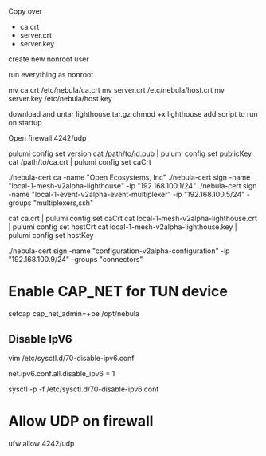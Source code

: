 # 

Copy over
- ca.crt
- server.crt
- server.key

create new nonroot user

run everything as nonroot

mv ca.crt /etc/nebula/ca.crt
mv server.crt /etc/nebula/host.crt
mv server.key /etc/nebula/host.key

download and untar lighthouse.tar.gz
chmod +x lighthouse
add script to run on startup


Open firewall 4242/udp

pulumi config set version
cat /path/to/id.pub | pulumi config set publicKey
cat /path/to/ca.crt | pulumi config set caCrt


./nebula-cert ca -name "Open Ecosystems, Inc"
./nebula-cert sign -name "local-1-mesh-v2alpha-lighthouse" -ip "192.168.100.1/24"
./nebula-cert sign -name "local-1-event-v2alpha-event-multiplexer" -ip "192.168.100.5/24" -groups "multiplexers,ssh"

cat ca.crt | pulumi config set caCrt
cat local-1-mesh-v2alpha-lighthouse.crt | pulumi config set hostCrt
cat local-1-mesh-v2alpha-lighthouse.key | pulumi config set hostKey

./nebula-cert sign -name "configuration-v2alpha-configuration" -ip "192.168.100.9/24" -groups "connectors"



# Enable CAP_NET for TUN device
setcap cap_net_admin=+pe /opt/nebula


## Disable IpV6
vim /etc/sysctl.d/70-disable-ipv6.conf

net.ipv6.conf.all.disable_ipv6 = 1

sysctl -p -f /etc/sysctl.d/70-disable-ipv6.conf


# Allow UDP on firewall
ufw allow 4242/udp
